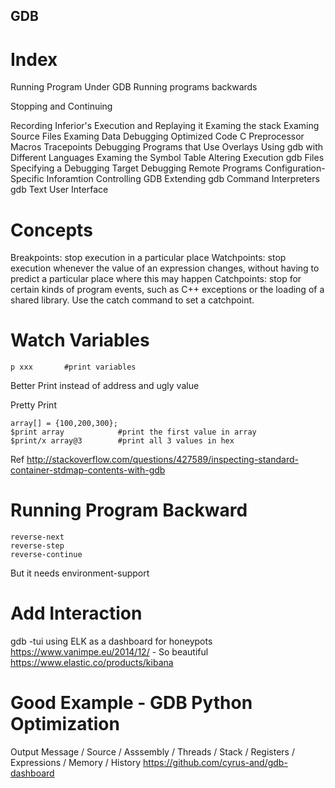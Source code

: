 GDB
---

# Index
Running Program Under GDB
Running programs backwards

Stopping and Continuing

Recording Inferior's Execution and Replaying it
Examing the stack
Examing Source Files
Examing Data
Debugging Optimized Code
C Preprocessor Macros
Tracepoints
Debugging Programs that Use Overlays
Using gdb with Different Languages
Examing the Symbol Table
Altering Execution
gdb Files
Specifying a Debugging Target
Debugging Remote Programs
Configuration-Specific Inforamtion
Controlling GDB
Extending gdb
Command Interpreters
gdb Text User Interface

# Concepts

Breakpoints:
stop execution in a particular place
Watchpoints:
stop execution whenever the value of an expression changes, without having to predict a particular place where this may happen
Catchpoints:
stop for certain kinds of program events, such as C++ exceptions or the loading of a shared library. Use the catch command to set a catchpoint.

# Watch Variables
```
p xxx       #print variables
```
Better Print instead of address and ugly value

Pretty Print


```
array[] = {100,200,300};
$print array            #print the first value in array
$print/x array@3        #print all 3 values in hex
```

Ref <http://stackoverflow.com/questions/427589/inspecting-standard-container-stdmap-contents-with-gdb>


# Running Program Backward
```
reverse-next
reverse-step
reverse-continue
```
But it needs environment-support

# Add Interaction
gdb -tui
using ELK as a dashboard for honeypots
<https://www.vanimpe.eu/2014/12/>   - So beautiful
<https://www.elastic.co/products/kibana>

# Good Example - GDB Python Optimization
Output Message  /   Source      /   Asssembly     /     Threads     /       Stack           /       Registers       /       Expressions     /       Memory  / History
<https://github.com/cyrus-and/gdb-dashboard>
